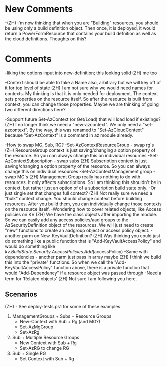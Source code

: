 # New Comments
-(ZH) I'm now thinking that when you are "Building" resources, you should be using only a build definition object.  Then once, it is deployed, it would return a PowerFormResource that contains your build defnition as well as the cloud definitions.  Thoughts on this?

# Comments
-liking the options input into new-definition; this looking solid 
   (ZH) me too

-Context should be able to take a Name also, arbitrary but we will key off of it for top level of state
   (ZH) I am not sure why we would need names for contexts.  My thinking is that it is only needed for deployment.  The context sets properties on the resource itself.  So after the resource is built from context, you can change those properties.  Maybe we are thinking of going two different directions here?

-Support future Set-AzContext (or Get/Load) that will load load if existings?
   (ZH) I no longer think we need a "new-azcontext".  We only need a "set-azcontext".  By the way, this was renamed to "Set-AzCloudContext" because "Set-AzContext" is a command in az module already.

-How to swap MG, Sub, RG?
  -Set-AzContextResourceGroup - swap rg's
      (ZH) ResourceGroup context is just saving/changing a option property of the resource.  So you can always change this on individual resources
  -Set-AzContextSubscription - swap subs
      (ZH) Subscription context is just saving/changing a option property of the resource.  So you can always change this on individual resources
  -Set-AzContextManagement group - swap MG's
      (ZH) Management Group really has nothing to do with resources.  It only affects subscriptions.  So I am thinking this shouldn't be in context, but rather just an option of of a subscription build state only.
  -Or just single set that changes full context?
      (ZH) Not really sure we need a "bulk" context change.  You should change context before building resources.  After you build them, you can individually change those contexts on the resource itself.
-Wondering how to cover related objects, like Access policies on KV
   (ZH) We have the class objects after importing the module.  So we can easily add any access policies/aad groups to the AzSecurityDefinition object of the resources.  We will just need to create "new" functions to create an aadgroup object or access policy object.
  -another parm on New-KeyVaultDefinition?
   (ZH) Was thinking you could just do something like a public function that is "Add-KeyVaultAccessPolicy" and would do something like $kv.BuildState.Security.AccessPolicies.Add($accessPolicy)
-Same with dependencies - another parm just pass in array maybe
   (ZH) I think we build this into the "private" functions.  So when we call the "Add-KeyVaultAccessPolicy" function above, there is a private function that would "Add-Dependency" if a resource object was passed through
-Need a term for 'Related objects'
   (ZH) Not sure I am following you here.

## Scenarios

(ZH) - See deploy-tests.ps1 for some of these examples

1. ManagementGroups + Subs + Resource Groups
   - New-Context with Sub + Rg (and MG?)
   - Set-AzMgGroup
   - Set-AzRg
2. Sub + Multiple Resource Groups
   - New Context with Sub + Rg
   - Set-AzRG to change RG
3. Sub + Single RG
   - Set Context with Sub + Rg